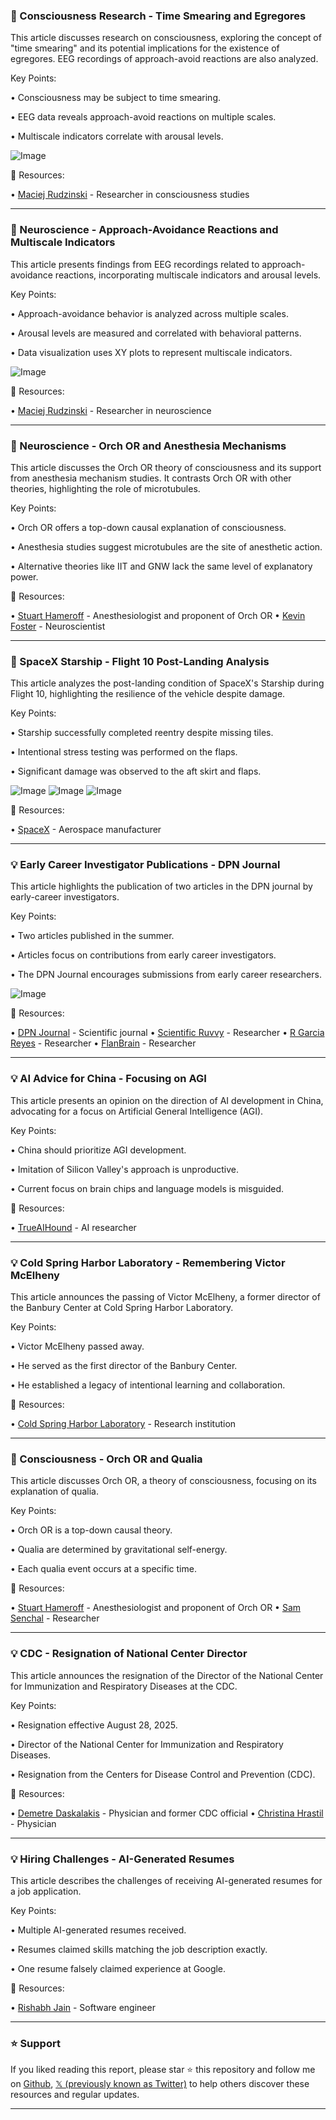### 🤖 Consciousness Research - Time Smearing and Egregores

This article discusses research on consciousness, exploring the concept of "time smearing" and its potential implications for the existence of egregores.  EEG recordings of approach-avoid reactions are also analyzed.

Key Points:

• Consciousness may be subject to time smearing.

• EEG data reveals approach-avoid reactions on multiple scales.

• Multiscale indicators correlate with arousal levels.


![Image](https://pbs.twimg.com/amplify_video_thumb/1960081915475578880/img/vKbEB9RP4f0N4ci3.jpg)

🔗 Resources:

• [Maciej Rudzinski](https://x.com/rudzinskimaciej) - Researcher in consciousness studies


---
### 🤖 Neuroscience - Approach-Avoidance Reactions and Multiscale Indicators

This article presents findings from EEG recordings related to approach-avoidance reactions, incorporating multiscale indicators and arousal levels.

Key Points:

• Approach-avoidance behavior is analyzed across multiple scales.

• Arousal levels are measured and correlated with behavioral patterns.

• Data visualization uses XY plots to represent multiscale indicators.


![Image](https://pbs.twimg.com/media/GrbM5SEW0AA7S9J?format=jpg&name=small)

🔗 Resources:

• [Maciej Rudzinski](https://x.com/rudzinskimaciej) - Researcher in neuroscience


---
### 🤖 Neuroscience - Orch OR and Anesthesia Mechanisms

This article discusses the Orch OR theory of consciousness and its support from anesthesia mechanism studies.  It contrasts Orch OR with other theories, highlighting the role of microtubules.

Key Points:

• Orch OR offers a top-down causal explanation of consciousness.

• Anesthesia studies suggest microtubules are the site of anesthetic action.

•  Alternative theories like IIT and GNW lack the same level of explanatory power.


🔗 Resources:

• [Stuart Hameroff](https://x.com/StuartHameroff) -  Anesthesiologist and proponent of Orch OR
• [Kevin Foster](https://x.com/kfosterupenn) - Neuroscientist


---
### 🚀 SpaceX Starship - Flight 10 Post-Landing Analysis

This article analyzes the post-landing condition of SpaceX's Starship during Flight 10, highlighting the resilience of the vehicle despite damage.

Key Points:

• Starship successfully completed reentry despite missing tiles.

• Intentional stress testing was performed on the flaps.

• Significant damage was observed to the aft skirt and flaps.


![Image](https://pbs.twimg.com/amplify_video_thumb/1961160209126014976/img/Aw1prQDGRYwGJ8A8.jpg)
![Image](https://pbs.twimg.com/media/Gzdw3Y5WIAALuh7?format=jpg&name=360x360)
![Image](https://pbs.twimg.com/media/Gzdw3ZCW4AE_T_k?format=jpg&name=360x360)

🔗 Resources:

• [SpaceX](https://x.com/SpaceX) - Aerospace manufacturer


---
### 💡 Early Career Investigator Publications - DPN Journal

This article highlights the publication of two articles in the DPN journal by early-career investigators.

Key Points:

• Two articles published in the summer.

• Articles focus on contributions from early career investigators.

• The DPN Journal encourages submissions from early career researchers.


![Image](https://pbs.twimg.com/tweet_video_thumb/Gcrs05sXcAA6MZr.jpg)

🔗 Resources:

• [DPN Journal](https://x.com/dpn_journal) - Scientific journal
• [Scientific Ruvvy](https://x.com/ScientificRuvvy) - Researcher
• [R Garcia Reyes](https://x.com/rgarciareyes4) - Researcher
• [FlanBrain](https://x.com/FlanBrain) - Researcher


---
### 💡 AI Advice for China - Focusing on AGI

This article presents an opinion on the direction of AI development in China, advocating for a focus on Artificial General Intelligence (AGI).

Key Points:

• China should prioritize AGI development.

• Imitation of Silicon Valley's approach is unproductive.

• Current focus on brain chips and language models is misguided.


🔗 Resources:

• [TrueAIHound](https://x.com/TrueAIHound) - AI researcher


---
### 💡 Cold Spring Harbor Laboratory - Remembering Victor McElheny

This article announces the passing of Victor McElheny, a former director of the Banbury Center at Cold Spring Harbor Laboratory.

Key Points:

• Victor McElheny passed away.

• He served as the first director of the Banbury Center.

•  He established a legacy of intentional learning and collaboration.


🔗 Resources:

• [Cold Spring Harbor Laboratory](https://x.com/CSHL) - Research institution


---
### 🤖 Consciousness - Orch OR and Qualia

This article discusses Orch OR, a theory of consciousness, focusing on its explanation of qualia.

Key Points:

• Orch OR is a top-down causal theory.

• Qualia are determined by gravitational self-energy.

• Each qualia event occurs at a specific time.



🔗 Resources:

• [Stuart Hameroff](https://x.com/StuartHameroff) - Anesthesiologist and proponent of Orch OR
• [Sam Senchal](https://x.com/samsenchal) -  Researcher


---
### 💡 CDC - Resignation of National Center Director

This article announces the resignation of the Director of the National Center for Immunization and Respiratory Diseases at the CDC.

Key Points:

• Resignation effective August 28, 2025.

• Director of the National Center for Immunization and Respiratory Diseases.

• Resignation from the Centers for Disease Control and Prevention (CDC).


🔗 Resources:

• [Demetre Daskalakis](https://x.com/dr_demetre) -  Physician and former CDC official
• [Christina Hrastil](https://x.com/chrastil) -  Physician


---
### 💡 Hiring Challenges - AI-Generated Resumes

This article describes the challenges of receiving AI-generated resumes for a job application.

Key Points:

• Multiple AI-generated resumes received.

• Resumes claimed skills matching the job description exactly.

• One resume falsely claimed experience at Google.


🔗 Resources:

• [Rishabh Jain](https://x.com/RishabJainK) -  Software engineer


---

### ⭐️ Support

If you liked reading this report, please star ⭐️ this repository and follow me on [Github](https://github.com/Drix10), [𝕏 (previously known as Twitter)](https://x.com/DRIX_10_) to help others discover these resources and regular updates.

---